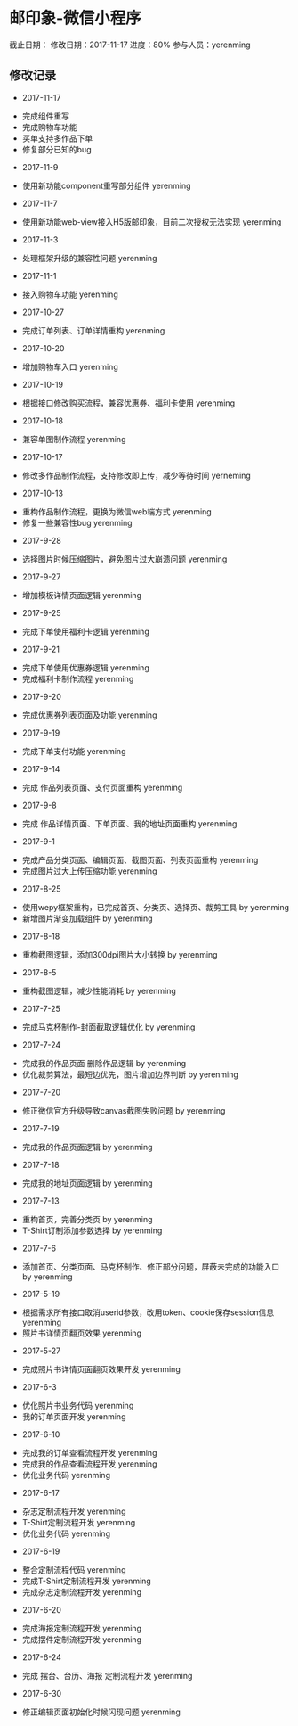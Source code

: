 # 邮印象-微信小程序
截止日期：
修改日期：2017-11-17
进度：80% 
参与人员：yerenming

## 修改记录
- 2017-11-17
* 完成组件重写
* 完成购物车功能
* 买单支持多作品下单
* 修复部分已知的bug

- 2017-11-9
* 使用新功能component重写部分组件 yerenming

- 2017-11-7
* 使用新功能web-view接入H5版邮印象，目前二次授权无法实现 yerenming

- 2017-11-3
* 处理框架升级的兼容性问题 yerenming

- 2017-11-1
* 接入购物车功能 yerenming

- 2017-10-27
* 完成订单列表、订单详情重构 yerenming

- 2017-10-20
* 增加购物车入口 yerenming

- 2017-10-19
* 根据接口修改购买流程，兼容优惠券、福利卡使用 yerenming

- 2017-10-18
* 兼容单图制作流程 yerenming

- 2017-10-17
* 修改多作品制作流程，支持修改即上传，减少等待时间 yerneming

- 2017-10-13
* 重构作品制作流程，更换为微信web端方式 yerenming
* 修复一些兼容性bug yerenming

- 2017-9-28
* 选择图片时候压缩图片，避免图片过大崩溃问题 yerenming

- 2017-9-27
* 增加模板详情页面逻辑 yerenming

- 2017-9-25
* 完成下单使用福利卡逻辑 yerenming

- 2017-9-21
* 完成下单使用优惠券逻辑 yerenming
* 完成福利卡制作流程 yerenming

- 2017-9-20
* 完成优惠券列表页面及功能 yerenming

- 2017-9-19
* 完成下单支付功能 yerenming

- 2017-9-14
* 完成 作品列表页面、支付页面重构 yerenming

- 2017-9-8
* 完成 作品详情页面、下单页面、我的地址页面重构 yerenming

- 2017-9-1
* 完成产品分类页面、编辑页面、截图页面、列表页面重构 yerenming
* 完成图片过大上传压缩功能 yerenming

- 2017-8-25
* 使用wepy框架重构，已完成首页、分类页、选择页、裁剪工具 by yerenming
* 新增图片渐变加载组件 by yerenming

- 2017-8-18
* 重构截图逻辑，添加300dpi图片大小转换 by yerenming

- 2017-8-5
* 重构截图逻辑，减少性能消耗 by yerenming

- 2017-7-25
* 完成马克杯制作-封面截取逻辑优化 by yerenming

- 2017-7-24
* 完成我的作品页面 删除作品逻辑 by yerenming
* 优化裁剪算法，最短边优先，图片增加边界判断 by yerenming

- 2017-7-20
* 修正微信官方升级导致canvas截图失败问题 by yerenming

- 2017-7-19
* 完成我的作品页面逻辑 by yerenming

- 2017-7-18
* 完成我的地址页面逻辑 by yerenming

- 2017-7-13
* 重构首页，完善分类页 by yerenming
* T-Shirt订制添加参数选择 by yerenming

- 2017-7-6
* 添加首页、分类页面、马克杯制作、修正部分问题，屏蔽未完成的功能入口 by yerenming

- 2017-5-19
* 根据需求所有接口取消userid参数，改用token、cookie保存session信息 yerenming
* 照片书详情页翻页效果 yerenming

- 2017-5-27
* 完成照片书详情页面翻页效果开发 yerenming


- 2017-6-3
* 优化照片书业务代码 yerenming
* 我的订单页面开发 yerenming

- 2017-6-10
* 完成我的订单查看流程开发 yerenming
* 完成我的作品查看流程开发 yerenming
* 优化业务代码 yerenming

- 2017-6-17
* 杂志定制流程开发 yerenming
* T-Shirt定制流程开发 yerenming
* 优化业务代码 yerenming

- 2017-6-19
* 整合定制流程代码 yerenming
* 完成T-Shirt定制流程开发 yerenming
* 完成杂志定制流程开发 yerenming

- 2017-6-20
* 完成海报定制流程开发 yerenming
* 完成摆件定制流程开发 yerenming

- 2017-6-24
* 完成 摆台、台历、海报 定制流程开发 yerenming

- 2017-6-30
* 修正编辑页面初始化时候闪现问题 yerenming

